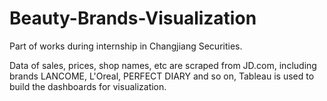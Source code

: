 # Beauty-Brands-Visualization
Part of works during internship in Changjiang Securities.

Data of sales, prices, shop names, etc are scraped from JD.com, including brands LANCOME, L'Oreal, PERFECT DIARY and so on, Tableau is used to build the dashboards for visualization.
